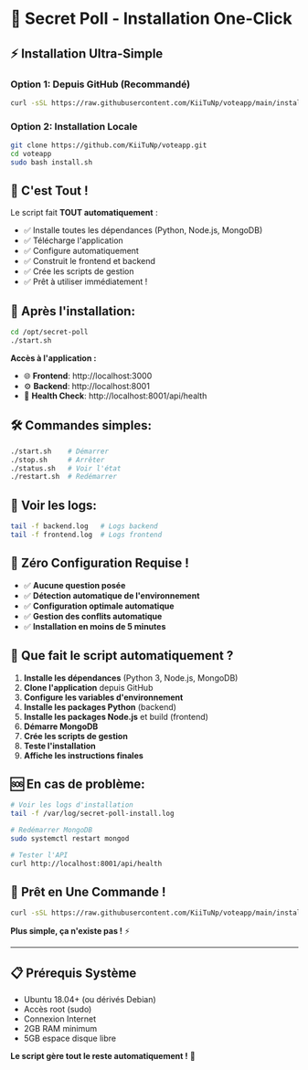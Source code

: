 # 🚀 Secret Poll - Installation One-Click

## ⚡ **Installation Ultra-Simple**

### Option 1: Depuis GitHub (Recommandé)
```bash
curl -sSL https://raw.githubusercontent.com/KiiTuNp/voteapp/main/install.sh | sudo bash
```

### Option 2: Installation Locale
```bash
git clone https://github.com/KiiTuNp/voteapp.git
cd voteapp
sudo bash install.sh
```

## 🎉 **C'est Tout !**

Le script fait **TOUT automatiquement** :
- ✅ Installe toutes les dépendances (Python, Node.js, MongoDB)
- ✅ Télécharge l'application
- ✅ Configure automatiquement
- ✅ Construit le frontend et backend
- ✅ Crée les scripts de gestion
- ✅ Prêt à utiliser immédiatement !

## 🚀 **Après l'installation:**

```bash
cd /opt/secret-poll
./start.sh
```

**Accès à l'application :**
- 🌐 **Frontend**: http://localhost:3000
- ⚙️ **Backend**: http://localhost:8001
- 🏥 **Health Check**: http://localhost:8001/api/health

## 🛠️ **Commandes simples:**

```bash
./start.sh    # Démarrer
./stop.sh     # Arrêter
./status.sh   # Voir l'état
./restart.sh  # Redémarrer
```

## 📄 **Voir les logs:**

```bash
tail -f backend.log   # Logs backend
tail -f frontend.log  # Logs frontend
```

## 🎯 **Zéro Configuration Requise !**

- ✅ **Aucune question posée**
- ✅ **Détection automatique de l'environnement**
- ✅ **Configuration optimale automatique**
- ✅ **Gestion des conflits automatique**
- ✅ **Installation en moins de 5 minutes**

## 🔧 **Que fait le script automatiquement ?**

1. **Installe les dépendances** (Python 3, Node.js, MongoDB)
2. **Clone l'application** depuis GitHub
3. **Configure les variables d'environnement**
4. **Installe les packages Python** (backend)
5. **Installe les packages Node.js** et build (frontend)
6. **Démarre MongoDB**
7. **Crée les scripts de gestion**
8. **Teste l'installation**
9. **Affiche les instructions finales**

## 🆘 **En cas de problème:**

```bash
# Voir les logs d'installation
tail -f /var/log/secret-poll-install.log

# Redémarrer MongoDB
sudo systemctl restart mongod

# Tester l'API
curl http://localhost:8001/api/health
```

## 🎊 **Prêt en Une Commande !**

```bash
curl -sSL https://raw.githubusercontent.com/KiiTuNp/voteapp/main/install.sh | sudo bash
```

**Plus simple, ça n'existe pas !** ⚡

---

## 📋 **Prérequis Système**

- Ubuntu 18.04+ (ou dérivés Debian)
- Accès root (sudo)
- Connexion Internet
- 2GB RAM minimum
- 5GB espace disque libre

**Le script gère tout le reste automatiquement !** 🎉